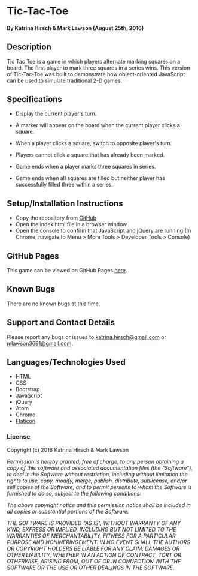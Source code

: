 # Tic-Tac-Toe #

#### By Katrina Hirsch & Mark Lawson (August 25th, 2016)

## Description ##

Tic Tac Toe is a game in which players alternate marking squares on a board. The first player to mark three squares in a series wins. This version of Tic-Tac-Toe was built to demonstrate how object-oriented JavaScript can be used to simulate traditional 2-D games.

## Specifications ##

* Display the current player's turn.

* A marker will appear on the board when the current player clicks a square.

* When a player clicks a square, switch to opposite player's turn.

* Players cannot click a square that has already been marked.

* Game ends when a player marks three squares in series.

* Game ends when all squares are filled but neither player has successfully filled three within a series.

## Setup/Installation Instructions ##

* Copy the repository from [GitHub](https://github.com/khirsch/tic-tac-toe/)
* Open the index.html file in a browser window
* Open the console to confirm that JavaScript and jQuery are running (In Chrome, navigate to Menu > More Tools > Developer Tools > Console)

## GitHub Pages ##

This game can be viewed on GitHub Pages [here](https://khirsch.github.io/tic-tac-toe/).

## Known Bugs ##

There are no known bugs at this time.

## Support and Contact Details ##

Please report any bugs or issues to katrina.hirsch@gmail.com or mlawson3691@gmail.com.

## Languages/Technologies Used ##

* HTML
* CSS
* Bootstrap
* JavaScript
* jQuery
* Atom
* Chrome
* [Flaticon](http://www.flaticon.com/)

### License ###

Copyright (c) 2016 Katrina Hirsch & Mark Lawson

_Permission is hereby granted, free of charge, to any person obtaining a copy of this software and associated documentation files (the "Software"), to deal in the Software without restriction, including without limitation the rights to use, copy, modify, merge, publish, distribute, sublicense, and/or sell copies of the Software, and to permit persons to whom the Software is furnished to do so, subject to the following conditions:_

_The above copyright notice and this permission notice shall be included in all copies or substantial portions of the Software._

_THE SOFTWARE IS PROVIDED "AS IS", WITHOUT WARRANTY OF ANY KIND, EXPRESS OR IMPLIED, INCLUDING BUT NOT LIMITED TO THE WARRANTIES OF MERCHANTABILITY, FITNESS FOR A PARTICULAR PURPOSE AND NONINFRINGEMENT. IN NO EVENT SHALL THE AUTHORS OR COPYRIGHT HOLDERS BE LIABLE FOR ANY CLAIM, DAMAGES OR OTHER LIABILITY, WHETHER IN AN ACTION OF CONTRACT, TORT OR OTHERWISE, ARISING FROM, OUT OF OR IN CONNECTION WITH THE SOFTWARE OR THE USE OR OTHER DEALINGS IN THE SOFTWARE._
